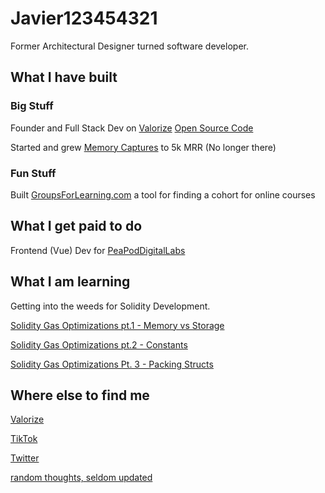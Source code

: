 # Javier123454321

Former Architectural Designer turned software developer.

## What I have built

### Big Stuff
Founder and Full Stack Dev on [Valorize](https://valorize.app)
[Open Source Code](https://github.com/ValorizeDAO)
 
Started and grew [Memory Captures](https://www.memorycaptures.com) to 5k MRR (No longer there)

### Fun Stuff
Built [GroupsForLearning.com](https://github.com/javier123454321/groupsforlearning) a tool for finding a cohort for online courses

## What I get paid to do

Frontend (Vue) Dev for [PeaPodDigitalLabs](https://peapoddigitallabs.com)


## What I am learning

Getting into the weeds for Solidity Development.

[Solidity Gas Optimizations pt.1 - Memory vs Storage](https://dev.to/javier123454321/solidity-gas-optimization-pt1-4271) 

[Solidity Gas Optimizations pt.2 - Constants](https://dev.to/javier123454321/solidity-gas-optimizations-pt-2-constants-570d)

[Solidity Gas Optimizations Pt. 3 - Packing Structs](https://dev.to/javier123454321/solidity-gas-optimizations-pt-3-packing-structs-23f4)

## Where else to find me
[Valorize](https://valorize.app/javi)

[TikTok](https://www.tiktok.com/@valorize.javi)

[Twitter](https://twitter.com/javier123454321)

[random thoughts, seldom updated](graspingdesign.wordpress.com)
